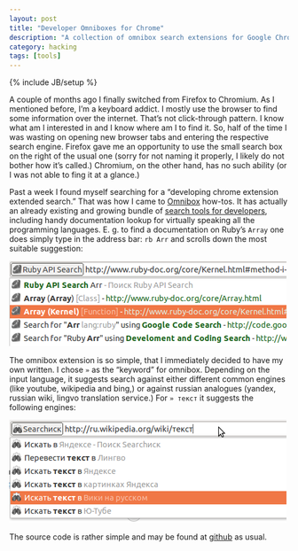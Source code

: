 ```yaml
---
layout: post
title: "Developer Omniboxes for Chrome"
description: "A collection of omnibox search extensions for Google Chrome™, for searching API reference documentation for a number of different languages and libraries."
category: hacking
tags: [tools]
---
```

{% include JB/setup %}

A couple of months ago I finally switched from Firefox to Chromium. As I mentioned before, I’m a keyboard addict. I mostly use the browser
to find some information over the internet. That’s not click-through pattern. I know what am I interested in and I know where am I to find it.
So, half of the time I was wasting on opening new browser tabs and entering the respective search engine. Firefox gave me an opportunity
to use the small search box on the right of the usual one (sorry for not naming it properly, I likely do not bother how it’s called.)
Chromium, on the other hand, has no such ability (or I was not able to fing it at a glance.)

Past a week I found myself searching for a “developing chrome extension extended search.” That was how I came to
[Omnibox](http://developer.chrome.com/extensions/omnibox.html) how-tos. It has actually an already existing and growing bundle of
[search tools for developers](https://code.google.com/p/developer-omniboxes-for-chrome/), including handy documentation lookup for
virtually speaking all the programming languages. E. g. to find a documentation on Ruby’s `Array` one does simply type in the
address bar: `rb Arr` and scrolls down the most suitable suggestion:

![Search against Ruby documentation](/img/omnibox-ruby.png)

The omnibox extension is so simple, that I immediately decided to have my own written. I chose `»` as the “keyword” for omnibox.
Depending on the input language, it suggests search against either different common engines (like youtube, wikipedia and bing,) or
against russian analogues (yandex, russian wiki, lingvo translation service.) For `» текст` it suggests the following engines:

![Search against Russian engines](/img/omnibox-lingvo.png)

The source code is rather simple and may be found at [github](https://github.com/mudasobwa/searchisk) as usual.

